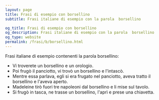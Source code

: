 ```yaml
---
layout: page
title: Frasi di esempio con borsellino 
subtitle: Frasi italiane di esempio con la parola  borsellino

og_title: Frasi di esempio con borsellino 
og_description: Frasi italiane di esempio con la parola  borsellino
og_type: website
permalink: /frasi/b/borsellino.html
---
```


Frasi italiane di esempio contenenti la parola borsellino:


- Vi troverete un borsellino e un orologio.
- Poi frugò il panciotto, vi trovò un borsellino e l'intascò.
- Mentre essa parlava, egli si era frugato nel panciotto, aveva tratto il borsellino e l'aveva aperto.
- Madeleine tirò fuori tre napoleoni dal borsellino e li mise sul tavolo.
- Si frugò in tasca, ne trasse un borsellino, l'aprì e prese una chiavetta.
